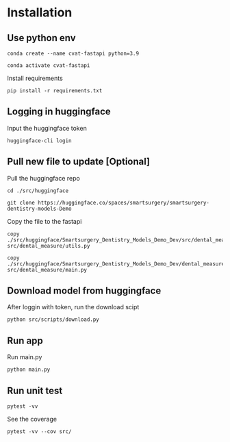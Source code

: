 # Installation

## Use python env
```
conda create --name cvat-fastapi python=3.9
```

```
conda activate cvat-fastapi
```

Install requirements
```
pip install -r requirements.txt
```

## Logging in huggingface
Input the huggingface token
```
huggingface-cli login
```

## Pull new file to update [Optional]

Pull the huggingface repo
```
cd ./src/huggingface
```
```
git clone https://huggingface.co/spaces/smartsurgery/smartsurgery-dentistry-models-Demo
```
Copy the file to the fastapi
```
copy ./src/huggingface/Smartsurgery_Dentistry_Models_Demo_Dev/src/dental_measure/utils.py src/dental_measure/utils.py
```

```
copy ./src/huggingface/Smartsurgery_Dentistry_Models_Demo_Dev/dental_measure/main.py src/dental_measure/main.py
```

## Download model from huggingface
After loggin with token, run the download scipt

```
python src/scripts/download.py
```


## Run app

Run main.py
```
python main.py
```

## Run unit test

```
pytest -vv
```
See the coverage

```
pytest -vv --cov src/
```

